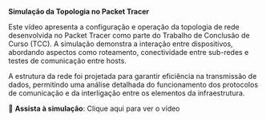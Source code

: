 **Simulação da Topologia no Packet Tracer**

Este vídeo apresenta a configuração e operação da topologia de rede desenvolvida no 
Packet Tracer como parte do Trabalho de Conclusão de Curso (TCC).
A simulação demonstra a interação entre dispositivos, abordando aspectos como roteamento, 
conectividade entre sub-redes e testes de comunicação entre hosts.

A estrutura da rede foi projetada para garantir eficiência na transmissão de dados, 
permitindo uma análise detalhada do funcionamento dos protocolos de comunicação e
da interligação entre os elementos da infraestrutura.

🎥 **Assista à simulação**: Clique aqui para ver o vídeo
